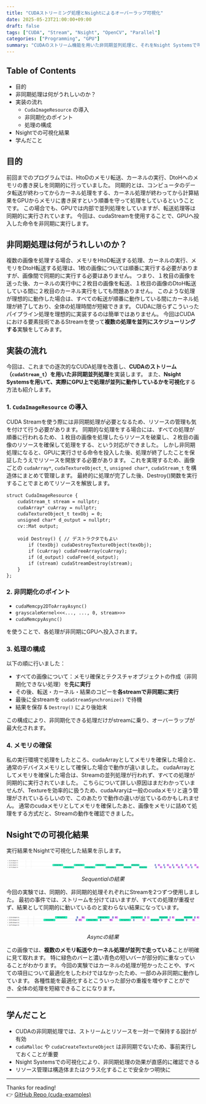 ```yaml
---
title: "CUDAストリーミング処理とNsightによるオーバーラップ可視化"
date: 2025-05-23T21:00:00+09:00
draft: false
tags: ["CUDA", "Stream", "Nsight", "OpenCV", "Parallel"]
categories: ["Programming", "GPU"]
summary: "CUDAのストリーム機能を用いた非同期並列処理と、それをNsight Systemsで可視化する方法について解説します。"
---
```


## Table of Contents
* 目的
* 非同期処理は何がうれしいのか？
* 実装の流れ
  * `CudaImageResource` の導入
  * 非同期化のポイント
  * 処理の構成
* Nsightでの可視化結果
* 学んだこと

## 目的

前回までのプログラムでは、HtoDのメモリ転送、カーネルの実行、DtoHへのメモリの書き戻しを同期的に行っていました。
同期的とは、コンピュータのデータ転送が終わってからカーネル処理をする、カーネル処理が終わってから計算結果をGPUからメモリに書き戻すという順番を守って処理をしているということです。
この場合でも、GPUでは内部で並列処理をしていますが、転送処理等は同期的に実行されています。
今回は、cudaStreamを使用することで、GPUへ投入した命令を非同期に実行します。

## 非同期処理は何がうれしいのか？

複数の画像を処理する場合、メモリをHtoD転送する処理、カーネルの実行、メモリをDtoH転送する処理は、1枚の画像については順番に実行する必要がありますが、画像間で同期的に実行する必要はありません。
つまり、１枚目の画像を送った後、カーネルの実行中に２枚目の画像を転送、１枚目の画像のDtoH転送している間に２枚目のカーネル実行をしても問題ありません。
このような処理が理想的に動作した場合は、すべての転送が順番に動作している間にカーネル処理が終了しており、全体の処理時間が短縮できます。
CUDAに限らずこういったパイプライン処理を理想的に実装するのは簡単ではありません。
今回はCUDAにおける要素技術であるStreamを使って**複数の処理を並列にスケジューリングする**実験をしてみます。

## 実装の流れ
今回は、これまでの逐次的なCUDA処理を改善し、**CUDAのストリーム（`cudaStream_t`）を用いた非同期並列処理**を実装します。
また、**Nsight Systemsを用いて、実際にGPU上で処理が並列に動作しているかを可視化**する方法も紹介します。

### 1. `CudaImageResource` の導入

CUDA Streamを使う際には非同期処理が必要となるため、リソースの管理も気を付けて行う必要があります。
同期的な処理をする場合には、すべての処理が順番に行われるため、１枚目の画像を処理したらリソースを破棄し、２枚目の画像のリソースを確保して処理をする、という対応ができました。
しかし非同期処理になると、GPUに実行させる命令を投入した後、処理が終了したことを保証したうえでリソースを開放する必要があります。
これを実現するため、画像ごとの `cudaArray*`, `cudaTextureObject_t`, `unsigned char*`, `cudaStream_t` を構造体にまとめて管理します。
最終的に処理が完了した後、Destroy()関数を実行することでまとめてリソースを解放します。

```
struct CudaImageResource {
    cudaStream_t stream = nullptr;
    cudaArray* cuArray = nullptr;
    cudaTextureObject_t texObj = 0;
    unsigned char* d_output = nullptr;
    cv::Mat output;

    void Destroy() { // デストラクタでもよい
        if (texObj) cudaDestroyTextureObject(texObj);
        if (cuArray) cudaFreeArray(cuArray);
        if (d_output) cudaFree(d_output);
        if (stream) cudaStreamDestroy(stream);
    }
};
```

### 2. 非同期化のポイント

* `cudaMemcpy2DToArrayAsync()`
* `grayscaleKernel<<<..., ..., 0, stream>>>`
* `cudaMemcpyAsync()`

を使うことで、各処理が非同期にGPUへ投入されます。

### 3. 処理の構成

以下の順に行いました：

* すべての画像について：メモリ確保とテクスチャオブジェクトの作成（非同期化できない処理）を**先に実行**
* その後、転送・カーネル・結果のコピーを**各streamで非同期に実行**
* 最後に全streamを `cudaStreamSynchronize()` で待機
* 結果を保存 & `Destroy()` により後始末

この構成により、非同期化できる処理だけがstreamに乗り、オーバーラップが最大化されます。

### 4. メモリの確保

私の実行環境で処理をしたところ、cudaArrayとしてメモリを確保した場合と、通常のデバイスメモリとして確保した場合で動作が違いました。
cudaArrayとしてメモリを確保した場合は、Streamの並列処理が行われず、すべての処理が同期的に実行されていました。
こちらについて詳しい原因はまだわかっていませんが、Textureを効率的に扱うため、cudaAraryは一般のcudaメモリと違う管理がされているらしいので、このあたりで動作の違いが出ているのかもしれません。
通常のcudaメモリとしてメモリを確保したあと、画像をメモリに詰めて処理をする方式だと、Streamの動作を確認できました。

## Nsightでの可視化結果

実行結果をNsightで可視化した結果を示します。

![nsight sequential](nsight_sequential.png)

<div style="text-align: center">
  <i>Sequentialの結果</i><br>
</div>

今回の実験では、同期的、非同期的処理それぞれにStreamを2つずつ使用しました。
最初の事件では、ストリームを分けてはいますが、すべての処理が重複せず、結果として同期的に動いているのと変わらない結果になっています。

![nsight streaming](nsight_streaming.png)

<div style="text-align: center">
  <i>Asyncの結果</i><br>
</div>

この画像では、**複数のメモリ転送やカーネル処理が並列で走っている**ことが明確に見て取れます。
特に緑色のバーと濃い青色の短いバーが部分的に重なっていることがわかります。
今回の実験ではカーネルの処理が短かったことや、すべての項目について最適化をしたわけではなかったため、一部のみ非同期に動作しています。
各種性能を最適化するとこういった部分の重複を増やすことができ、全体の処理を短縮できることになります。

---

## 学んだこと

* CUDAの非同期処理では、ストリームとリソースを一対一で保持する設計が有効
* `cudaMalloc` や `cudaCreateTextureObject` は非同期でないため、事前実行しておくことが重要
* Nsight Systemsでの可視化により、非同期処理の効果が直感的に確認できる
* リソース管理は構造体またはクラス化することで安全かつ明快に

---

Thanks for reading!  
👉 [GitHub Repo (cuda-examples)](https://github.com/yaikeda/cuda-examples/)
